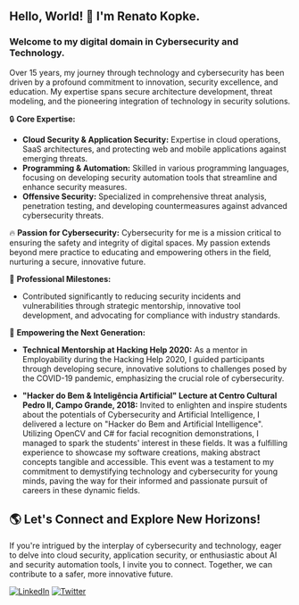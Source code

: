 <h2>Hello, World! 👋 I'm Renato Kopke.</h2>

<h3>Welcome to my digital domain in Cybersecurity and Technology.</h3>

Over 15 years, my journey through technology and cybersecurity has been driven by a profound commitment to innovation, security excellence, and education. My expertise spans secure architecture development, threat modeling, and the pioneering integration of technology in security solutions.

🔒 **Core Expertise:**
- **Cloud Security & Application Security:** Expertise in cloud operations, SaaS architectures, and protecting web and mobile applications against emerging threats.
- **Programming & Automation:** Skilled in various programming languages, focusing on developing security automation tools that streamline and enhance security measures.
- **Offensive Security:** Specialized in comprehensive threat analysis, penetration testing, and developing countermeasures against advanced cybersecurity threats.

🔥 **Passion for Cybersecurity:**
Cybersecurity for me is a mission critical to ensuring the safety and integrity of digital spaces. My passion extends beyond mere practice to educating and empowering others in the field, nurturing a secure, innovative future.

💼 **Professional Milestones:**
- Contributed significantly to reducing security incidents and vulnerabilities through strategic mentorship, innovative tool development, and advocating for compliance with industry standards.

🌟 **Empowering the Next Generation:**
- **Technical Mentorship at Hacking Help 2020:** As a mentor in Employability during the Hacking Help 2020, I guided participants through developing secure, innovative solutions to challenges posed by the COVID-19 pandemic, emphasizing the crucial role of cybersecurity.

- **"Hacker do Bem & Inteligência Artificial" Lecture at Centro Cultural Pedro II, Campo Grande, 2018:** Invited to enlighten and inspire students about the potentials of Cybersecurity and Artificial Intelligence, I delivered a lecture on "Hacker do Bem and Artificial Intelligence". Utilizing OpenCV and C# for facial recognition demonstrations, I managed to spark the students' interest in these fields. It was a fulfilling experience to showcase my software creations, making abstract concepts tangible and accessible. This event was a testament to my commitment to demystifying technology and cybersecurity for young minds, paving the way for their informed and passionate pursuit of careers in these dynamic fields.

<h2> 🌎 Let's Connect and Explore New Horizons!</h2>

If you're intrigued by the interplay of cybersecurity and technology, eager to delve into cloud security, application security, or enthusiastic about AI and security automation tools, I invite you to connect. Together, we can contribute to a safer, more innovative future.

<p align="left">
<a href="https://www.linkedin.com/in/renatokopke"><img alt="LinkedIn" src="https://img.shields.io/badge/LinkedIn-Renato%20Kopke-blue?style=flat-square&logo=linkedin"></a>
<a href="https://www.twitter.com/renatokopke"><img alt="Twitter" src="https://img.shields.io/badge/Twitter-Renato%20Kopke-blue?style=flat-square&logo=twitter"></a>
</p>